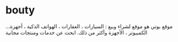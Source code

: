 # bouty
...موقع بوتي هو موقع لشراء وبيع : السيارات  ، العقارات ، الهواتف الذكية ، أجهزة الكمبيوتر ، الأجهزة وأكثر من ذلك. ابحث عن خدمات ومنتجات مجانية 
